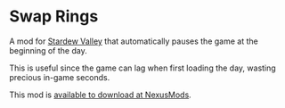 # Swap Rings

A mod for [Stardew Valley](https://www.stardewvalley.net/) that automatically pauses the game at the beginning of the day.

This is useful since the game can lag when first loading the day, wasting precious in-game seconds.

This mod is [available to download at NexusMods](https://www.nexusmods.com/stardewvalley/mods/21266/).

